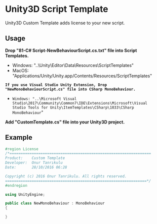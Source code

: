# Unity3D Script Template
Unity3D Custom Template adds license to your new script.

## Usage
**Drop "81-C# Script-NewBehaviourScript.cs.txt" file into Script Templates.**
* Windows: "..\Unity\Editor\Data\Resources\ScriptTemplates"
* MacOS: "Applications/Unity/Unity.app/Contents/Resources/ScriptTemplates"

**`If you use Visual Studio Unity Extension, Drop "NewMonoBehaviourScript.cs" file into CSharp MonoBehaviour.`**
* `Windows: "..\Microsoft Visual Studio\2017\Community\Common7\IDE\Extensions\Microsoft\Visual Studio Tools for Unity\ItemTemplates\CSharp\1033\CSharp MonoBehaviour`"

**Add "CustomTemplate.cs" file into your Unity3D project.**

## Example
```cs
#region License
/*================================================================
Product:    Custom Template
Developer:  Onur Tanrıkulu
Date:       28/10/2016 06:28

Copyright (c) 2016 Onur Tanrikulu. All rights reserved.
================================================================*/
#endregion

using UnityEngine;

public class NewMonoBehaviour : MonoBehaviour
{

}
```
